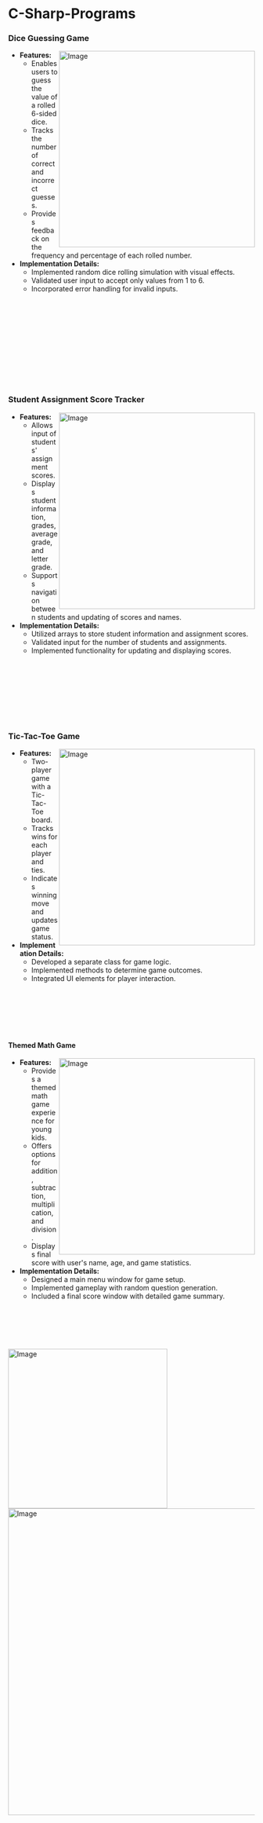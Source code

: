 # C-Sharp-Programs

### Dice Guessing Game
<img src="https://github.com/Bradon-Barfuss/C-Sharp-Programs/raw/main/Die%20Guess%20Game/DiceGamePicture.png" alt="Image" align="right" width="400">

- **Features:**
  - Enables users to guess the value of a rolled 6-sided dice.
  - Tracks the number of correct and incorrect guesses.
  - Provides feedback on the frequency and percentage of each rolled number.
- **Implementation Details:**
  - Implemented random dice rolling simulation with visual effects.
  - Validated user input to accept only values from 1 to 6.
  - Incorporated error handling for invalid inputs.

<br>
<br>
<br>
<br>
<br>
<br>
<br>
<br>
<br>
<br>


### Student Assignment Score Tracker
<img src="https://github.com/Bradon-Barfuss/C-Sharp-Programs/raw/main/Students%20Grades/picture.png" alt="Image" align="right" width="400">

- **Features:**
  - Allows input of students' assignment scores.
  - Displays student information, grades, average grade, and letter grade.
  - Supports navigation between students and updating of scores and names.
- **Implementation Details:**
  - Utilized arrays to store student information and assignment scores.
  - Validated input for the number of students and assignments.
  - Implemented functionality for updating and displaying scores.


<br>
<br>
<br>
<br>
<br>
<br>
<br>



### Tic-Tac-Toe Game
<img src="https://github.com/Bradon-Barfuss/C-Sharp-Programs/raw/main/Tic%20Tac%20Toe/TicTacToePicture.png" alt="Image" align="right" width="400">

- **Features:**
  - Two-player game with a Tic-Tac-Toe board.
  - Tracks wins for each player and ties.
  - Indicates winning move and updates game status.
- **Implementation Details:**
  - Developed a separate class for game logic.
  - Implemented methods to determine game outcomes.
  - Integrated UI elements for player interaction.


<br>
<br>
<br>
<br>
<br>

#### Themed Math Game
<img src="https://github.com/Bradon-Barfuss/C-Sharp-Programs/raw/main/Young%20Padawan%20Math%20Game/jediMenuPicture.png" alt="Image" align="right" width="400">

- **Features:**
  - Provides a themed math game experience for young kids.
  - Offers options for addition, subtraction, multiplication, and division.
  - Displays final score with user's name, age, and game statistics.
- **Implementation Details:**
  - Designed a main menu window for game setup.
  - Implemented gameplay with random question generation.
  - Included a final score window with detailed game summary.
<br><br><br><br><br><br>  
<img src="https://github.com/Bradon-Barfuss/C-Sharp-Programs/raw/main/Young%20Padawan%20Math%20Game/jedidatapicture.png" alt="Image" align="Left" width="325">
<img src="https://github.com/Bradon-Barfuss/C-Sharp-Programs/raw/main/Young%20Padawan%20Math%20Game/jedimathpicture.png" alt="Image" align="right" width="625">
